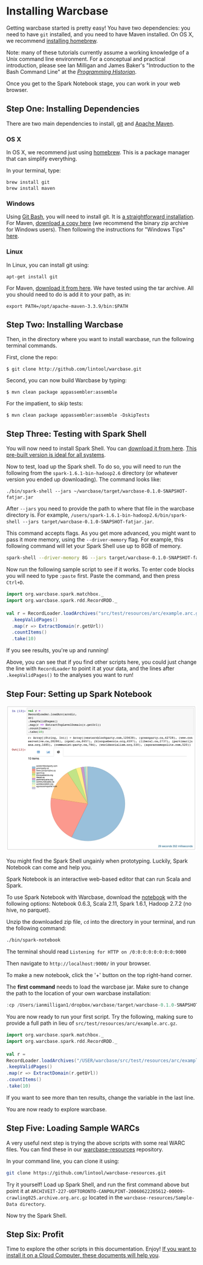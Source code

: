 # Installing Warcbase

Getting warcbase started is pretty easy! You have two dependencies: you need to have `git` installed, and you need to have Maven installed. On OS X, we recommend [installing homebrew](http://brew.sh/). 

Note: many of these tutorials currently assume a working knowledge of a Unix command line environment. For a conceptual and practical introduction, please see Ian Milligan and James Baker's "Introduction to the Bash Command Line" at the [*Programming Historian*](http://programminghistorian.org/lessons/intro-to-bash).

Once you get to the Spark Notebook stage, you can work in your web browser.

## Step One: Installing Dependencies

There are two main dependencies to install, [git](https://git-scm.com/) and [Apache Maven](https://maven.apache.org/). 

### OS X

In OS X, we recommend just using [homebrew](http://brew.sh/). This is a package manager that can simplify everything.

In your terminal, type:

```
brew install git
brew install maven
```

### Windows

Using [Git Bash](https://git-for-windows.github.io/), you will need to install git. It is [a straightforward installation](https://git-scm.com/). For Maven, [download a copy here](https://maven.apache.org/download.cgi) (we recommend the binary zip archive for Windows users). Then following the instructions for "Windows Tips" [here](https://maven.apache.org/install.html). 

### Linux

In Linux, you can install git using:

```
apt-get install git
```

For Maven, [download it from here](https://maven.apache.org/download.cgi). We have tested using the tar archive. All you should need to do is add it to your path, as in:

```
export PATH=/opt/apache-maven-3.3.9/bin:$PATH
```

## Step Two: Installing Warcbase

Then, in the directory where you want to install warcbase, run the following terminal commands.

First, clone the repo:

```
$ git clone http://github.com/lintool/warcbase.git
```

Second, you can now build Warcbase by typing:

```
$ mvn clean package appassembler:assemble
```

For the impatient, to skip tests:

```
$ mvn clean package appassembler:assemble -DskipTests
```

## Step Three: Testing with Spark Shell

You will now need to install Spark Shell. You can [download it from here](http://spark.apache.org/downloads.html). [This pre-built version is ideal for all systems](http://www.apache.org/dyn/closer.lua/spark/spark-1.6.1/spark-1.6.1-bin-hadoop2.6.tgz).

Now to test, load up the Spark shell. To do so, you will need to run the following from the `spark-1.6.1-bin-hadoop2.6` directory (or whatever version you ended up downloading). The command looks like:

```
./bin/spark-shell --jars ~/warcbase/target/warcbase-0.1.0-SNAPSHOT-fatjar.jar
```

After `--jars` you need to provide the path to where that file in the warcbase directory is. For example, `/users/spark-1.6.1-bin-hadoop2.6/bin/spark-shell --jars target/warcbase-0.1.0-SNAPSHOT-fatjar.jar`.

This command accepts flags. As you get more advanced, you might want to pass it more memory, using the `--driver-memory` flag. For example, this following command will let your Spark Shell use up to 8GB of memory.

```bash
spark-shell --driver-memory 8G --jars target/warcbase-0.1.0-SNAPSHOT-fatjar.jar
```

Now run the following sample script to see if it works. To enter code blocks you will need to type `:paste` first. Paste the command, and then press `Ctrl+D`.

```scala
import org.warcbase.spark.matchbox._
import org.warcbase.spark.rdd.RecordRDD._

val r = RecordLoader.loadArchives("src/test/resources/arc/example.arc.gz", sc)
  .keepValidPages()
  .map(r => ExtractDomain(r.getUrl))
  .countItems()
  .take(10)
```

If you see results, you're up and running!

Above, you can see that if you find other scripts here, you could just change the line with `RecordLoader` to point it at your data, and the lines after `.keepValidPages()` to the analyses you want to run!

## Step Four: Setting up Spark Notebook

![Spark notebook showing pie chart output](https://raw.githubusercontent.com/ianmilligan1/WAHR/master/images/Spark-Notebook.png)

You might find the Spark Shell ungainly when prototyping. Luckily, Spark Notebook can come and help you.

Spark Notebook is an interactive web-based editor that can run Scala and Spark. 

To use Spark Notebook with Warcbase, download the [notebook](http://spark-notebook.io/) with the following options: Notebook 0.6.3, Scala 2.11, Spark 1.6.1, Hadoop 2.7.2 (no hive, no parquet).

Unzip the downloaded zip file, `cd` into the directory in your terminal, and run the following command:

```bash
./bin/spark-notebook
```

The terminal should read `Listening for HTTP on /0:0:0:0:0:0:0:0:9000`

Then navigate to `http://localhost:9000/` in your browser.

To make a new notebook, click the '+' button on the top right-hand corner.

The **first command** needs to load the warcbase jar. Make sure to change the path to the location of your own warcbase installation:

```scala
:cp /Users/ianmilligan1/dropbox/warcbase/target/warcbase-0.1.0-SNAPSHOT-fatjar.jar
```

You are now ready to run your first script. Try the following, making sure to provide a full path in lieu of `src/test/resources/arc/example.arc.gz`. 

```scala
import org.warcbase.spark.matchbox._ 
import org.warcbase.spark.rdd.RecordRDD._ 

val r = 
RecordLoader.loadArchives("/USER/warcbase/src/test/resources/arc/example.arc.gz", sc) 
.keepValidPages() 
.map(r => ExtractDomain(r.getUrl)) 
.countItems() 
.take(10) 
```

If you want to see more than ten results, change the variable in the last line. 

You are now ready to explore warcbase. 

## Step Five: Loading Sample WARCs

A very useful next step is trying the above scripts with some real WARC files. You can find these in our [warcbase-resources](https://github.com/lintool/warcbase-resources) repository.

In your command line, you can clone it using:

```bash
git clone https://github.com/lintool/warcbase-resources.git
```

Try it yourself! Load up Spark Shell, and run the first command above but point it at `ARCHIVEIT-227-UOFTORONTO-CANPOLPINT-20060622205612-00009-crawling025.archive.org.arc.gz` located in the `warcbase-resources/Sample-Data directory`.

Now try the Spark Shell.

## Step Six: Profit

Time to explore the other scripts in this documentation. Enjoy! [If you want to install it on a Cloud Computer, these documents will help you](http://lintool.github.io/warcbase-docs/Spark-Installing-Spark-Notebook-on-a-Cloud-Computer/).
